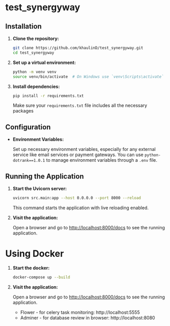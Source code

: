 # test_synergyway

## Installation

1. **Clone the repository:**

    ```bash
    git clone https://github.com/khaulinD/test_synergyway.git
    cd test_synergyway
    ```

2. **Set up a virtual environment:**

    ```bash
    python -m venv venv
    source venv/bin/activate  # On Windows use `venv\Scripts\activate`
    ```

3. **Install dependencies:**

    ```bash
    pip install -r requirements.txt
    ```

    Make sure your `requirements.txt` file includes all the necessary packages

## Configuration

- **Environment Variables:**

    Set up necessary environment variables, especially for any external service like email services or payment gateways. You can use `python-dotrank==1.0.1` to manage environment variables through a `.env` file.

## Running the Application

1. **Start the Uvicorn server:**

    ```bash
    uvicorn src.main:app --host 0.0.0.0 --port 8000 --reload
    ```

    This command starts the application with live reloading enabled.

2. **Visit the application:**

    Open a browser and go to [http://localhost:8000/docs](http://localhost:8000/docs) to see the running application.


# Using Docker
1. **Start the docker:**

    ```bash
    docker-compose up --build
    ``` 
2. **Visit the application:**

    Open a browser and go to [http://localhost:8000/docs](http://localhost:8000/docs) to see the running application.

   - Flower - for celery task monitoring: http://localhost:5555
   - Adminer - for database review in browser: http://localhost:8080
